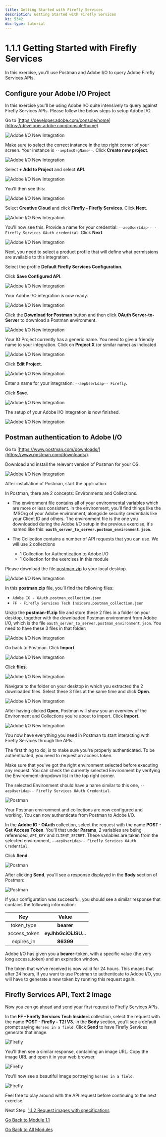```yaml
---
title: Getting Started with Firefly Services
description: Getting Started with Firefly Services
kt: 5342
doc-type: tutorial
---
```

# 1.1.1 Getting Started with Firefly Services

In this exercise, you'll use Postman and Adobe I/O to query Adobe Firefly Services APIs.

## Configure your Adobe I/O Project

In this exercise you'll be using Adobe I/O quite intensively to query against Firefly Services APIs. Please follow the below steps to setup Adobe I/O.

Go to [https://developer.adobe.com/console/home](https://developer.adobe.com/console/home)

![Adobe I/O New Integration](./images/iohome.png)

Make sure to select the correct instance in the top right corner of your screen. Your instance is `--aepImsOrgName--`. Click **Create new project**.

![Adobe I/O New Integration](./images/iocomp.png)

Select **+ Add to Project** and select **API**.

![Adobe I/O New Integration](./images/adobe_io_access_api.png)

You'll then see this:

![Adobe I/O New Integration](./images/api1.png)

Select **Creative Cloud** and click **Firefly - Firefly Services**. Click **Next**.

![Adobe I/O New Integration](./images/api3.png)

You'll now see this. Provide a name for your credential: `--aepUserLdap-- - Firefly Services OAuth credential`. Click **Next**.

![Adobe I/O New Integration](./images/api4.png)

Next, you need to select a product profile that will define what permissions are available to this integration.

Select the profile **Default Firefly Services Configuration**. 

Click **Save Configured API**.

![Adobe I/O New Integration](./images/api9.png)

Your Adobe I/O integration is now ready.

![Adobe I/O New Integration](./images/api11.png)

Click the **Download for Postman** button and then click **OAuth Server-to-Server** to download a Postman environment.

![Adobe I/O New Integration](./images/iopm.png)

Your IO Project currently has a generic name. You need to give a friendly name to your integration. Click on **Project X** (or similar name) as indicated

![Adobe I/O New Integration](./images/api13.png)

Click **Edit Project**.

![Adobe I/O New Integration](./images/api14.png)

Enter a name for your integration: `--aepUserLdap-- Firefly`. 

Click **Save**.

![Adobe I/O New Integration](./images/api15.png)

The setup of your Adobe I/O integration is now finished.

![Adobe I/O New Integration](./images/api16.png)

## Postman authentication to Adobe I/O

Go to [https://www.postman.com/downloads/](https://www.postman.com/downloads/). 

Download and install the relevant version of Postman for your OS.

![Adobe I/O New Integration](./images/getstarted.png)

After installation of Postman, start the application.

In Postman, there are 2 concepts: Environments and Collections.

- The environment file contains all of your environmental variables which are more or less consistent. In the environment, you'll find things like the IMSOrg of your Adobe environment, alongside security credentials like your Client ID and others. The environment file is the one you downloaded during the Adobe I/O setup in the previous exercise, it's named like this: **`oauth_server_to_server.postman_environment.json`**.
  
- The Collection contains a number of API requests that you can use. We will use 2 collections
  - 1 Collection for Authentication to Adobe I/O
  - 1 Collection for the exercises in this module

Please download the file [postman.zip](./../../../assets/postman/postman-ff.zip) to your local desktop. 

![Adobe I/O New Integration](./images/pmfolder.png)

In this **postman.zip** file, you'll find the following files:

- `Adobe IO - OAuth.postman_collection.json`
- `FF - Firefly Services Tech Insiders.postman_collection.json`
  
Unzip the **postman-ff.zip** file and store these 2 files in a folder on your desktop, together with the downloaded Postman environment from Adobe I/O, which is the file `oauth_server_to_server.postman_environment.json`. You need to have these 3 files in that folder:

![Adobe I/O New Integration](./images/pmfolder1.png)

Go back to Postman. Click **Import**.

![Adobe I/O New Integration](./images/postmanui.png)

Click **files**.

![Adobe I/O New Integration](./images/choosefiles.png)

Navigate to the folder on your desktop in which you extracted the 2 downloaded files. Select these 3 files at the same time and click **Open**.

![Adobe I/O New Integration](./images/selectfiles.png)

After having clicked **Open**, Postman will show you an overview of the Environment and Collections you're about to import. Click **Import**.

![Adobe I/O New Integration](./images/impconfirm.png)

You now have everything you need in Postman to start interacting with Firefly Services through the APIs.

The first thing to do, is to make sure you're properly authenticated. To be authenticated, you need to request an access token.

Make sure that you've got the right environment selected before executing any request. You can check the currently selected Environment by verifying the Environment-dropdown list in the top right corner. 

The selected Environment should have a name similar to this one, `--aepUserLdap-- Firefly Services OAuth Credential`.

![Postman](./images/envselemea.png)

Your Postman environment and collections are now configured and working. You can now authenticate from Postman to Adobe I/O.

In the **Adobe IO - OAuth** collection, select the request with the name **POST - Get Access Token**. You'll that under **Params**, 2 variables are being referenced, `API_KEY` and `CLIENT_SECRET`. These variables are taken from the selected environment, `--aepUserLdap-- Firefly Services OAuth Credential`.

Click **Send**.

![Postman](./images/ioauth.png)

After clicking **Send**, you'll see a response displayed in the **Body** section of Postman:

![Postman](./images/ioauthresp.png)

If your configuration was successful, you should see a similar response that contains the following information:

| Key     | Value     | 
|:-------------:| :---------------:| 
| token_type          | **bearer** |
| access_token    | **eyJhbGciOiJSU...** | 
| expires_in          | **86399** |

Adobe I/O has given you a **bearer**-token, with a specific value (the very long access_token) and an expiration window.

The token that we've received is now valid for 24 hours. This means that after 24 hours, if you want to use Postman to authenticate to Adobe I/O, you will have to generate a new token by running this request again.

## Firefly Services API, Text 2 Image

Now you can go ahead and send your first request to Firefly Services APIs.

In the **FF - Firefly Services Tech Insiders** collection, select the request with the name **POST - Firefly - T2I V3**. In the **Body** section, you'll see a default prompt saying `Horses in a field`. Click **Send** to have Firefly Services generate that image.

![Firefly](./images/ff1.png)

You'll then see a similar response, containing an image URL. Copy the image URL and open it in your web browser.

![Firefly](./images/ff2.png)

You'll now see a beautiful image portraying `horses in a field`.

![Firefly](./images/ff3.png)

Feel free to play around with the API request before continuing to the next exercise.

Next Step: [1.1.2 Request images with specifications](./ex2.md)

[Go Back to Module 1.1](./firefly-services.md)

[Go Back to All Modules](./../../../overview.md)
